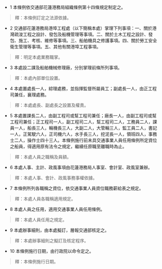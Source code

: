 * 1 本條例依交通部花蓮港務局組織條例第十四條規定制定之。

> 釋：本條例訂定之法源依據。

* 2 交通部花蓮港務局港埠工程處（以下簡稱本處）掌理下列事項：一、關於港灣疏浚工程之設計、發包及船機管理等事項。二、關於土木工程之設計、發包、施工、考核、維修等事項。三、船舶機具之修護事項。四、關於勞工安全衛生管理等事項。五、其他有關港埠工程事項。

> 釋：明定本處業務職掌。

* 3 本處設二課及船舶機械修理廠，分別掌理前條所列事項。

> 釋：本處內部單位設置。

* 4 本處置處長一人，綜理處務，並指揮監督所屬員工；副處長一人，由正工程司兼任，襄理處務。

> 釋：本處處長、副處長之設置及權責。

* 5 本處置課長二人，由副工程司或幫工程司兼任；廠長一人，由副工程司或幫工程司兼任；正工程司一人，副工程司二人，幫工程司二人，工務員二人，課員一人，船長三人，輪機長三人，大副二人，大管輪三人，監工員二人，書記一人，正駕駛六人，正司機六人，水手長三人，挖泥長一人，領班四人，事務士二人，操作士四十三人。本條例施行前未具交通事業人員任用條例所定資位之船員，得適用原有法令之規定，繼續任原職至離職時為止。

> 釋：本處人員之職稱及員額。

* 6 本處人事、主計、政風事項由花蓮港務局人事室、會計室、政風室兼辦。

> 釋：本處人事、會計、政風事務事權依據。

* 7 本條例所列各職稱之資位，依交通事業人員資位職務薪給表之規定。

> 釋：本處人員各職稱適用規定。

* 8 本處人員之任用，適用交通事業人員任用條例。

> 釋：本處人員任用之規定。

* 9 本處辦事細則，由本處擬訂，層報交通部核定之。

> 釋：本處辦事細則之擬訂及核定程序。

* 10 本條例施行日期，由行政院以命令定之。

> 釋：本條例施行日期。

